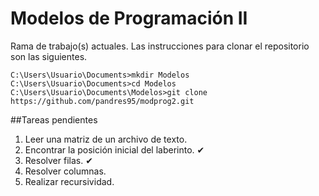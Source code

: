 # Modelos de Programación II

Rama de trabajo(s) actuales. Las instrucciones para clonar el repositorio son las siguientes.

```
C:\Users\Usuario\Documents>mkdir Modelos
C:\Users\Usuario\Documents>cd Modelos
C:\Users\Usuario\Documents\Modelos>git clone https://github.com/pandres95/modprog2.git
```

##Tareas pendientes

1. Leer una matriz de un archivo de texto.
2. Encontrar la posición inicial del laberinto. ✔
3. Resolver filas. ✔
4. Resolver columnas.
5. Realizar recursividad.

